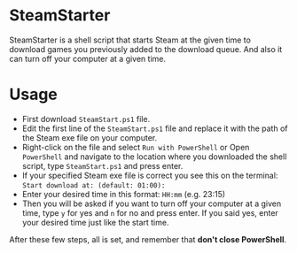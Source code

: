# SteamStarter
SteamStarter is a shell script that starts Steam at the given time to download games you previously added to the download queue. And also it can turn off your computer at a given time.

# Usage
- First download `SteamStart.ps1` file.
- Edit the first line of the `SteamStart.ps1` file and replace it with the path of the Steam exe file on your computer.
- Right-click on the file and select `Run with PowerShell` or Open `PowerShell` and navigate to the location where you downloaded the shell script, type `SteamStart.ps1` and press enter.
- If your specified Steam exe file is correct you see this on the terminal: `Start download at: (default: 01:00):`
- Enter your desired time in this format: `HH:mm` (e.g. 23:15)
- Then you will be asked if you want to turn off your computer at a given time, type `y` for yes and `n` for no and press enter. If you said yes, enter your desired time just like the start time.

After these few steps, all is set, and remember that **don't close PowerShell**.
